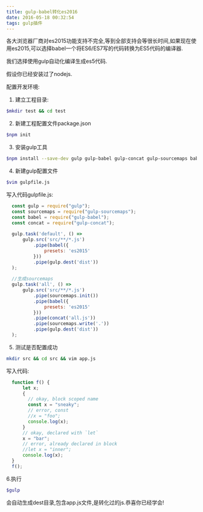 ```yaml
---
title: gulp-babel转化es2016
date: 2016-05-18 00:32:54
tags: gulp插件
---
```


各大浏览器厂商对es2015功能支持不完全,等到全部支持会等很长时间,如果现在使用es2015,可以选择babel一个将ES6/ES7写的代码转换为ES5代码的编译器.

我们选择使用gulp自动化编译生成es5代码.

假设你已经安装过了nodejs.

配置开发环境:

1. 建立工程目录:  
``` bash
$mkdir test && cd test
```

2. 新建工程配置文件package.json 
``` bash
$npm init
```
3. 安装gulp工具
``` bash
$npm install --save-dev gulp gulp-babel gulp-concat gulp-sourcemaps babel-preset-es2015
```

4. 新建gulp配置文件
``` bash
$vim gulpfile.js
```

写入代码gulpfile.js:
``` javascript
  const gulp = require("gulp");  
  const sourcemaps = require("gulp-sourcemaps");  
  const babel = require("gulp-babel");  
  const concat = require("gulp-concat");    
  
  gulp.task('default', () =>  
      gulp.src('src/**/*.js')  
          .pipe(babel({  
              presets: 'es2015'  
          }))  
          .pipe(gulp.dest('dist'))  
  );    
  
  //生成sourcemaps   
  gulp.task('all', () =>  
      gulp.src('src/**/*.js')  
          .pipe(sourcemaps.init())  
          .pipe(babel({  
              presets: 'es2015'  
          }))  
          .pipe(concat('all.js'))  
          .pipe(sourcemaps.write('.'))  
          .pipe(gulp.dest('dist'))  
  );
```

5. 测试是否配置成功
``` bash
mkdir src && cd src && vim app.js
```

写入代码:

``` javascript
  function f() {   
      let x;  
      {  
        // okay, block scoped name  
        const x = "sneaky";  
        // error, const  
        //x = "foo";  
        console.log(x);  
      }  
      // okay, declared with `let`  
      x = "bar";  
      // error, already declared in block  
      //let x = "inner";  
      console.log(x);  
  }   
  f();
```


6.执行

``` bash
$gulp
```

会自动生成dest目录,包含app.js文件,是转化过的js.恭喜你已经学会!